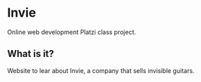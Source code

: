 # Invie
Online web development Platzi class project.

## What is it?
Website to lear about Invie, a company that sells invisible guitars.
